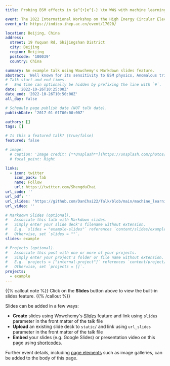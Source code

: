 ```yaml
---
title: Probing BSM effects in $e^{+}e^{-} \to WW$ with machine learning

event: The 2022 International Workshop on the High Energy Circular Electron Positron Collider
event_url: https://indico.ihep.ac.cn/event/17020/

location: Beijing, China
address:
  street: 19 Yuquan Rd, Shijingshan District
  city: Beijing
  region: Beijing
  postcode: '100039'
  country: China

summary: An example talk using Wowchemy's Markdown slides feature.
abstract: 'Well known for its sensitivity to BSM physics, Anomalous triple-gauge boson couplings (aTGC) can be applied to the process of $e^{+}e^{-} \to WW$ to probe BSM physics. The Tradition methods, optimal observable, cannot provide precise limits on BSM parameters when considering the initial state radiation and detector effect because it can’t give an unbiased central value of the parameters. In this talk, we will introduce machine learning methods that meet the precision needs of aTGC measurement at a Higgs factory. The numerical result shows that the boundary based on the Machine Learning is stronger than the optimal observable, and the central value is much closer to the ideal case, demonstrating their potential to improve the precision of BSM physics measurement on future colliders.'
# Talk start and end times.
#   End time can optionally be hidden by prefixing the line with `#`.
date: '2022-10-26T10:25:00Z'
date_end: '2022-10-26T10:50:00Z'
all_day: false

# Schedule page publish date (NOT talk date).
publishDate: '2017-01-01T00:00:00Z'

authors: []
tags: []

# Is this a featured talk? (true/false)
featured: false

# image:
  # caption: 'Image credit: [**Unsplash**](https://unsplash.com/photos/bzdhc5b3Bxs)'
  # focal_point: Right

links:
  - icon: twitter
    icon_pack: fab
    name: Follow
    url: https://twitter.com/ShengduChai
url_code: ''
url_pdf: ''
url_slides: 'https://github.com/DanChai22/Talk/blob/main/machine_learning_on_eeww.pdf'
url_video: ''

# Markdown Slides (optional).
#   Associate this talk with Markdown slides.
#   Simply enter your slide deck's filename without extension.
#   E.g. `slides = "example-slides"` references `content/slides/example-slides.md`.
#   Otherwise, set `slides = ""`.
slides: example

# Projects (optional).
#   Associate this post with one or more of your projects.
#   Simply enter your project's folder or file name without extension.
#   E.g. `projects = ["internal-project"]` references `content/project/deep-learning/index.md`.
#   Otherwise, set `projects = []`.
projects:
  - example
---
```


{{% callout note %}}
Click on the **Slides** button above to view the built-in slides feature.
{{% /callout %}}

Slides can be added in a few ways:

- **Create** slides using Wowchemy's [_Slides_](https://wowchemy.com/docs/managing-content/#create-slides) feature and link using `slides` parameter in the front matter of the talk file
- **Upload** an existing slide deck to `static/` and link using `url_slides` parameter in the front matter of the talk file
- **Embed** your slides (e.g. Google Slides) or presentation video on this page using [shortcodes](https://wowchemy.com/docs/writing-markdown-latex/).

Further event details, including [page elements](https://wowchemy.com/docs/writing-markdown-latex/) such as image galleries, can be added to the body of this page.

